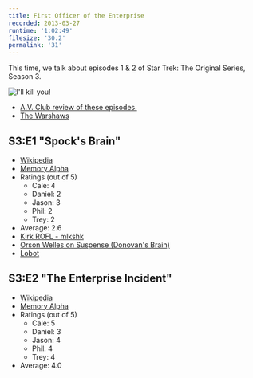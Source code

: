 ```yaml
---
title: First Officer of the Enterprise
recorded: 2013-03-27
runtime: '1:02:49'
filesize: '30.2'
permalink: '31'
---
```


This time, we talk about episodes 1 & 2 of Star Trek: The Original Series, Season 3.

![I'll kill you!](http://jawgrind.s3.amazonaws.com/Jawgrind-Episode-31.jpg)

- [A.V. Club review of these episodes.](http://www.avclub.com/articles/spocks-brainthe-enterprise-incident,36001/)
- [The Warshaws](http://warshaws.net/)

## S3:E1 "Spock's Brain"

- [Wikipedia](http://en.wikipedia.org/wiki/Spock%27s_Brain)
- [Memory Alpha](http://en.memory-alpha.org/wiki/Spock%27s_Brain_(episode))
- Ratings (out of 5)
    - Cale: 4
    - Daniel: 2
    - Jason: 3
    - Phil: 2
    - Trey: 2
- Average: 2.6
- [Kirk ROFL - mlkshk](https://mltshp.com/p/PQNT)
- [Orson Welles on Suspense (Donovan's Brain)](http://archive.org/details/OrsonWellesOnSuspense)
- [Lobot](http://starwars.wikia.com/wiki/Lobot)

## S3:E2 "The Enterprise Incident"

- [Wikipedia](http://en.wikipedia.org/wiki/The_Enterprise_Incident)
- [Memory Alpha](http://en.memory-alpha.org/wiki/The_Enterprise_Incident_(episode))
- Ratings (out of 5)
    - Cale: 5
    - Daniel: 3
    - Jason: 4
    - Phil: 4
    - Trey: 4
- Average: 4.0
